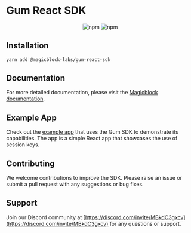 # Gum React SDK

<p align="center">
  <img alt="npm" src="https://img.shields.io/npm/v/@magicblock-labs/gum-react-sdk?color=%23d45bff">
  <img alt="npm" src="https://img.shields.io/npm/dt/@magicblock-labs/gum-react-sdk?color=%23d45bff">
</p>

## Installation

```bash
yarn add @magicblock-labs/gum-react-sdk
```

## Documentation

For more detailed documentation, please visit the [Magicblock documentation](https://docs.magicblock.gg/Onboarding/Session%20Keys/integrating-sessions-in-your-program).

## Example App

Check out the [example app](https://github.com/solana-developers/solana-game-starter-kits/tree/main/lumberjack) that uses the Gum SDK to demonstrate its capabilities. The app is a simple React app that showcases the use of session keys.

## Contributing

We welcome contributions to improve the SDK. Please raise an issue or submit a pull request with any suggestions or bug fixes.

## Support

Join our Discord community at [https://discord.com/invite/MBkdC3gxcv](https://discord.com/invite/MBkdC3gxcv) for any questions or support.

